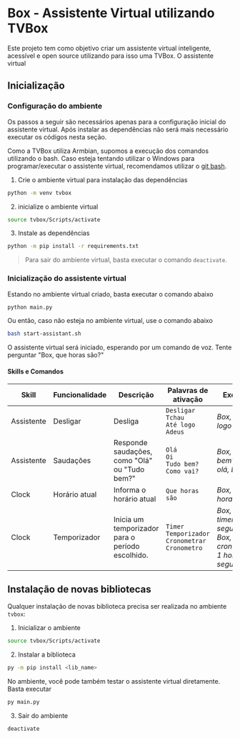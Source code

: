 # Box - Assistente Virtual utilizando TVBox

Este projeto tem como objetivo criar um assistente virtual inteligente, acessível e open source utilizando para isso uma TVBox. O assistente virtual

## Inicialização

### Configuração do ambiente
Os passos a seguir são necessários apenas para a configuração inicial do assistente virtual. Após instalar as dependências não será mais necessário executar os códigos nesta seção.

Como a TVBox utiliza Armbian, supomos a execução dos comandos utilizando o bash. Caso esteja tentando utilizar o Windows para programar/executar o assistente virtual, recomendamos utilizar o [git bash](https://git-scm.com/downloads).


1) Crie o ambiente virtual para instalação das dependências

```bash
python -m venv tvbox
```

2) inicialize o ambiente virtual

```bash
source tvbox/Scripts/activate
```
3) Instale as dependências

```bash
python -m pip install -r requirements.txt
```

> Para sair do ambiente virtual, basta executar o comando `deactivate`.

### Inicialização do assistente virtual
Estando no ambiente virtual criado, basta executar o comando abaixo

```bash
python main.py
```

Ou então, caso não esteja no ambiente virtual, use o comando abaixo

```bash
bash start-assistant.sh
```

O assistente virtual será iniciado, esperando por um comando de voz.
Tente perguntar "Box, que horas são?"

#### Skills e Comandos

| Skill      | Funcionalidade | Descrição                                        | Palavras de ativação                                       | Exemplo                                                                            |
| ---------- | -------------- | ------------------------------------------------ | ---------------------------------------------------------- | ---------------------------------------------------------------------------------- |
| Assistente | Desligar       | Desliga                                          | `Desligar`<br>`Tchau`<br>`Até logo`<br>`Adeus`             | *Box, até logo*                                                                    |
| Assistente | Saudações      | Responde saudações, como "Olá" ou "Tudo bem?"    | `Olá`<br>`Oi`<br>`Tudo bem?`<br>`Como vai?`                | *Box, tudo bem?*<br>*olá, Box*                                                     |
| Clock      | Horário atual  | Informa o horário atual                          | `Que horas são`                                            | *Box, Que horas são?*                                                              |
| Clock      | Temporizador   | Inicia um temporizador para o período escolhido. | `Timer`<br>`Temporizador`<br>`Cronometrar`<br>`Cronometro` | *Box, inicar timer para 5 segundos*<br>*Box, cronometrar 1 hora e 10 segundos* |



## Instalação de novas bibliotecas
Qualquer instalação de novas biblioteca precisa ser realizada no ambiente `tvbox`:
1. Inicializar o ambiente

```bash
source tvbox/Scripts/activate
```

2. Instalar a biblioteca

```bash
py -m pip install <lib_name>
```
No ambiente, você pode também testar o assistente virtual diretamente. Basta executar
```bash
py main.py
```

3. Sair do ambiente

```bash
deactivate
```